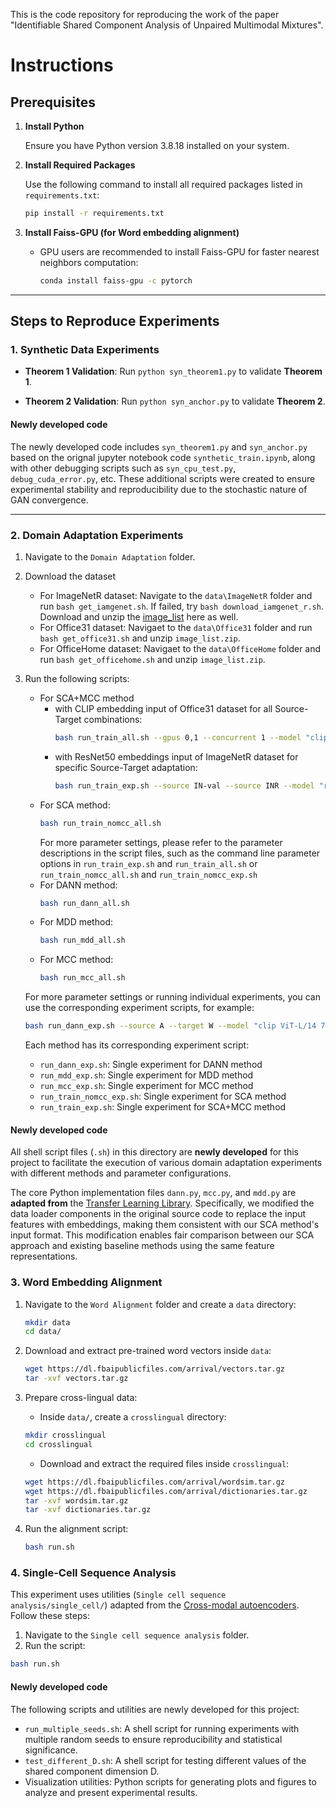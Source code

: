 This is the code repository for reproducing the work of the paper "Identifiable Shared Component Analysis of Unpaired Multimodal Mixtures".

# Instructions

## Prerequisites

1. **Install Python**

   Ensure you have Python version 3.8.18 installed on your system.

2. **Install Required Packages**

   Use the following command to install all required packages listed in `requirements.txt`:

   ```bash
   pip install -r requirements.txt
   ```

3. **Install Faiss-GPU (for Word embedding alignment)**
   - GPU users are recommended to install Faiss-GPU for faster nearest neighbors computation:
     ```bash
     conda install faiss-gpu -c pytorch
     ```

---

## Steps to Reproduce Experiments

### 1. Synthetic Data Experiments

- **Theorem 1 Validation**:
  Run `python syn_theorem1.py` to validate **Theorem 1**.
  
- **Theorem 2 Validation**:
  Run `python syn_anchor.py` to validate **Theorem 2**.

#### Newly developed code

The newly developed code includes `syn_theorem1.py` and `syn_anchor.py` based on the orignal jupyter notebook code `synthetic_train.ipynb`, along with other debugging scripts such as `syn_cpu_test.py`, `debug_cuda_error.py`, etc. These additional scripts were created to ensure experimental stability and reproducibility due to the stochastic nature of GAN convergence.

---

### 2. Domain Adaptation Experiments

1. Navigate to the `Domain Adaptation` folder.

2. Download the dataset
    - For ImageNetR dataset: Navigate to the `data\ImageNetR` folder and run `bash get_iamgenet.sh`. If failed, try `bash download_iamgenet_r.sh`. Download and unzip the [image_list](`https://cloud.tsinghua.edu.cn/f/7786eabd3565409c8c33/?dl=1`) here as well.
    - For Office31 dataset: Navigaet to the `data\Office31` folder and run `bash get_office31.sh` and unzip `image_list.zip`.
    - For OfficeHome dataset: Navigaet to the `data\OfficeHome` folder and run `bash get_officehome.sh` and unzip `image_list.zip`.

3. Run the following scripts:
    - For SCA+MCC method 
        - with CLIP embedding input of Office31 dataset for all Source-Target combinations:
            ```bash 
            bash run_train_all.sh --gpus 0,1 --concurrent 1 --model "clip ViT-L/14 768" --data_name Office31
            ```
        - with ResNet50 embeddings input of ImageNetR dataset for specific Source-Target adaptation:
            ```bash 
            bash run_train_exp.sh --source IN-val --source INR --model "resnet resnet50 2045" --data_name ImageNetR --gpu 2
            ```
    - For SCA method:
        ```bash
        bash run_train_nomcc_all.sh
        ```
        For more parameter settings, please refer to the parameter descriptions in the script files, such as the command line parameter options in `run_train_exp.sh` and `run_train_all.sh` or `run_train_nomcc_all.sh` and `run_train_nomcc_exp.sh`
    - For DANN method:
        ```bash
        bash run_dann_all.sh
        ```
    - For MDD method:
        ```bash
        bash run_mdd_all.sh
        ```
    - For MCC method:
        ```bash
        bash run_mcc_all.sh
        ```
    For more parameter settings or running individual experiments, you can use the corresponding experiment scripts, for example:
    ```bash
    bash run_dann_exp.sh --source A --target W --model "clip ViT-L/14 768" --data_name Office31 --gpu 0
    ```
    Each method has its corresponding experiment script:
    - `run_dann_exp.sh`: Single experiment for DANN method
    - `run_mdd_exp.sh`: Single experiment for MDD method  
    - `run_mcc_exp.sh`: Single experiment for MCC method
    - `run_train_nomcc_exp.sh`: Single experiment for SCA method
    - `run_train_exp.sh`: Single experiment for SCA+MCC method
#### Newly developed code

All shell script files (`.sh`) in this directory are **newly developed** for this project to facilitate the execution of various domain adaptation experiments with different methods and parameter configurations.

The core Python implementation files `dann.py`, `mcc.py`, and `mdd.py` are **adapted from** the [Transfer Learning Library](https://github.com/thuml/Transfer-Learning-Library). Specifically, we modified the data loader components in the original source code to replace the input features with embeddings, making them consistent with our SCA method's input format. This modification enables fair comparison between our SCA approach and existing baseline methods using the same feature representations.



### 3. Word Embedding Alignment

1) Navigate to the `Word Alignment` folder and create a `data` directory:
   ```bash
   mkdir data
   cd data/
    ```
2) Download and extract pre-trained word vectors inside `data`:

    ```bash
    wget https://dl.fbaipublicfiles.com/arrival/vectors.tar.gz
    tar -xvf vectors.tar.gz
    ```

3) Prepare cross-lingual data:
    - Inside `data/`, create a `crosslingual` directory:
    ```bash
    mkdir crosslingual
    cd crosslingual
    ```

    - Download and extract the required files inside `crosslingual`:
    ```bash
    wget https://dl.fbaipublicfiles.com/arrival/wordsim.tar.gz
    wget https://dl.fbaipublicfiles.com/arrival/dictionaries.tar.gz
    tar -xvf wordsim.tar.gz
    tar -xvf dictionaries.tar.gz
    ```

4) Run the alignment script:
    ```bash
    bash run.sh
    ```


### 4. Single-Cell Sequence Analysis
This experiment uses utilities (`Single cell sequence analysis/single_cell/`) adapted from the [Cross-modal autoencoders](https://github.com/uhlerlab/cross-modal-autoencoders). Follow these steps:

1) Navigate to the `Single cell sequence analysis` folder.
2) Run the script:
```bash
bash run.sh
```

#### Newly developed code

The following scripts and utilities are newly developed for this project:

- `run_multiple_seeds.sh`: A shell script for running experiments with multiple random seeds to ensure reproducibility and statistical significance.
- `test_different_D.sh`: A shell script for testing different values of the shared component dimension D.
- Visualization utilities: Python scripts for generating plots and figures to analyze and present experimental results.

